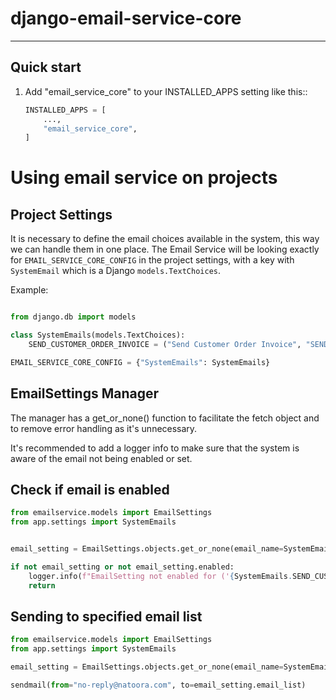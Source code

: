 # django-email-service-core
---------------------------

Quick start
-----------

1. Add "email_service_core" to your INSTALLED_APPS setting like this::

    ```py
    INSTALLED_APPS = [
        ...,
        "email_service_core",
    ]
    ```

# Using email service on projects

## Project Settings 

It is necessary to define the email choices available in the system, this way we can handle them in one place.
The Email Service will be looking exactly for ```EMAIL_SERVICE_CORE_CONFIG``` in the project settings, with a key 
with ```SystemEmail``` which is a Django ```models.TextChoices```.

Example:

```py

from django.db import models

class SystemEmails(models.TextChoices):
    SEND_CUSTOMER_ORDER_INVOICE = ("Send Customer Order Invoice", "SEND_CUSTOMER_ORDER_INVOICE")

EMAIL_SERVICE_CORE_CONFIG = {"SystemEmails": SystemEmails}

```

## EmailSettings Manager

The manager has a get_or_none() function to facilitate the fetch object and to remove error handling as it's unnecessary.

It's recommended to add a logger info to make sure that the system is aware of the email not being enabled or set. 

## Check if email is enabled
```py 
from emailservice.models import EmailSettings
from app.settings import SystemEmails


email_setting = EmailSettings.objects.get_or_none(email_name=SystemEmails.SEND_CUSTOMER_ORDER_INVOICE)

if not email_setting or not email_setting.enabled:
    logger.info(f"EmailSetting not enabled for ('{SystemEmails.SEND_CUSTOMER_ORDER_INVOICE}') on funciton x().")
    return

```

## Sending to specified email list
```py
from emailservice.models import EmailSettings
from app.settings import SystemEmails

email_setting = EmailSettings.objects.get_or_none(email_name=SystemEmails.SEND_CUSTOMER_ORDER_INVOICE)

sendmail(from="no-reply@natoora.com", to=email_setting.email_list)
```

# 
